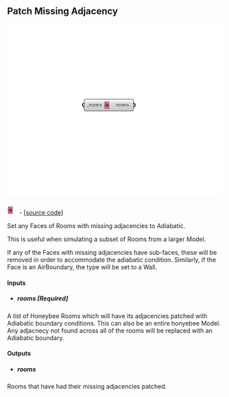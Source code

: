 ## Patch Missing Adjacency

![](../../images/components/Patch_Missing_Adjacency.png)

![](../../images/icons/Patch_Missing_Adjacency.png) - [[source code]](https://github.com/ladybug-tools/honeybee-grasshopper-energy/blob/master/honeybee_grasshopper_energy/src//HB%20Patch%20Missing%20Adjacency.py)


Set any Faces of Rooms with missing adjacencies to Adiabatic. 

This is useful when simulating a subset of Rooms from a larger Model. 

If any of the Faces with missing adjacencies have sub-faces, these will be removed in order to accommodate the adiabatic condition. Similarly, if the Face is an AirBoundary, the type will be set to a Wall. 



#### Inputs
* ##### rooms [Required]
A list of Honeybee Rooms which will have its adjacencies patched with Adiabatic boundary conditions. This can also be an entire honyebee Model. Any adjacnecy not found across all of the rooms will be replaced with an Adiabatic boundary. 

#### Outputs
* ##### rooms
Rooms that have had their missing adjacencies patched. 